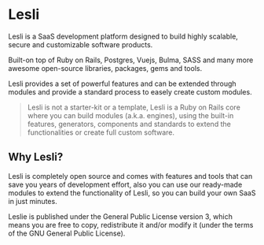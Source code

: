 # Lesli
Lesli is a SaaS development platform designed to build highly scalable, secure and customizable software products.

Built-on top of Ruby on Rails, Postgres, Vuejs, Bulma, SASS and many more awesome open-source libraries, packages, gems and tools.

Lesli provides a set of powerful features and can be extended through modules and provide a standard process to easely create custom modules.

> Lesli is not a starter-kit or a template, Lesli is a Ruby on Rails core where you can build modules (a.k.a. engines), using the built-in features, generators, components and standards to extend the functionalities or create full custom software.



## Why Lesli? 
Lesli is completely open source and comes with features and tools that can save you years of development effort, also you can use our ready-made modules to extend the functionality of Lesli, so you can build your own SaaS in just minutes.

Leslie is published under the General Public License version 3, which means you are free to copy, redistribute it and/or modify it (under the terms of the GNU General Public License).
